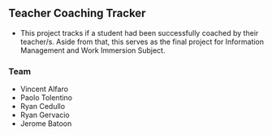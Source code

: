 ## Teacher Coaching Tracker

- This project tracks if a student had been successfully coached by their teacher/s. Aside from that, this serves as the final project for Information Management and Work Immersion Subject.

### Team

- Vincent Alfaro
- Paolo Tolentino
- Ryan Cedullo
- Ryan Gervacio
- Jerome Batoon
